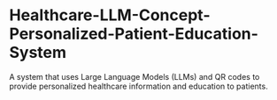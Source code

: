 # Healthcare-LLM-Concept-Personalized-Patient-Education-System
A system that uses Large Language Models (LLMs) and QR codes to provide personalized healthcare information and education to patients.
